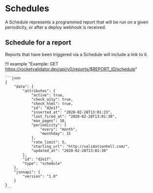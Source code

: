 # Schedules

A Schedule represents a programmed report that will be run on a given periodicity, or after a deploy webhook is received.

## Schedule for a report

Reports that have been triggered via a Schedule will include a link to it.

!!! example "Example: GET https://rocketvalidator.dev/api/v0/reports/$REPORT_ID/schedule"

    ```json
    {
        "data": {
            "attributes": {
                "active": true,
                "check_a11y": true,
                "check_html": true,
                "id": "d2e1f",
                "inserted_at": "2020-02-28T13:01:23",
                "last_fired_at": "2020-02-28T13:01:30",
                "max_pages": 10,
                "periodicity": {
                    "every": "month",
                    "monthday": 15
                },
                "rate_limit": 5,
                "starting_url": "http://validationhell.com/",
                "updated_at": "2020-02-28T13:01:30"
            },
            "id": "d2e1f",
            "type": "schedule"
        },
        "jsonapi": {
            "version": "1.0"
        }
    }
    ```
